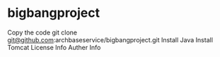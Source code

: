 # bigbangproject
Copy the code git clone git@github.com:archbaseservice/bigbangproject.git
Install Java
Install Tomcat
License Info
Auther Info
